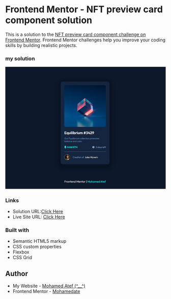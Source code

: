 
# Frontend Mentor - NFT preview card component solution

This is a solution to the [NFT preview card component challenge on Frontend Mentor](https://www.frontendmentor.io/challenges/nft-preview-card-component-SbdUL_w0U). Frontend Mentor challenges help you improve your coding skills by building realistic projects. 

### my solution

<img src = "./images/photo.jpeg" />

### Links

- Solution URL:[Click Here](https://github.com/Mohamedate/ntf_card_challenge)
- Live Site URL: [Click Here](https://mohamedate.github.io/ntf_card_challenge/)

### Built with

- Semantic HTML5 markup
- CSS custom properties
- Flexbox
- CSS Grid



## Author

- My Website - [Mohamed Atef (^__^)](https://mohamedate.github.io/Mohamed_Atef/)
- Frontend Mentor - [Mohamedate](https://www.frontendmentor.io/profile/Mohamedate)


